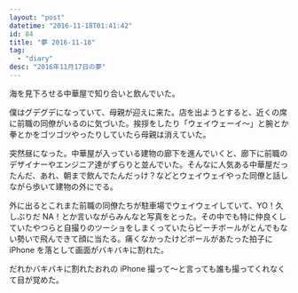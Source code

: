 ```yaml
---
layout: "post"
datetime: "2016-11-18T01:41:42"
id: 84
title: "夢 2016-11-18"
tag:
  - "diary"
desc: "2016年11月17日の夢"
---
```


海を見下ろせる中華屋で知り合いと飲んでいた。

僕はグデグデになっていて、母親が迎えに来た。店を出ようとすると、近くの席に前職の同僚がいるのに気づいた。挨拶をしたり「ウェイウェーイ〜」と腕とか拳とかをゴツゴツやったりしていたら母親は消えていた。

突然昼になった。中華屋が入っている建物の廊下を進んでいくと、廊下に前職のデザイナーやエンジニア達がずらりと並んでいた。そんなに人気ある中華屋だったんだ、あれ、朝まで飲んでたんだっけ？などとウェイウェイやった同僚と話しながら歩いて建物の外にでる。

外に出るとこれまた前職の同僚たちが駐車場でウェイウェイしていて、YO！久しぶりだ NA！とか言いながらみんなと写真をとった。その中でも特に仲良くしていたやつらと自撮りのツーショをしまくっていたらビーチボールがとんでもない勢いで飛んできて顔に当たる。痛くなかったけどボールがあたった拍子に iPhone を落として画面がバキバキに割れた。

だれかバキバキに割れたおれの iPhone 撮って〜と言っても誰も撮ってくれなくて目が覚めた。
